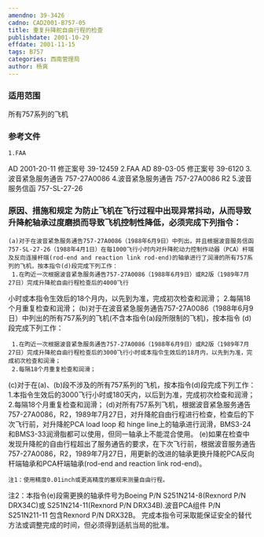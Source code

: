 ```yaml
---
amendno: 39-3426
cadno: CAD2001-B757-05
title: 重复升降舵自由行程的检查
publishdate: 2001-10-29
effdate: 2001-11-15
tags: B757
categories: 西南管理局
author: 杨爽
---
```


### 适用范围 
所有757系列的飞机

### 参考文件
    1.FAA 
AD 2001-20-11  修正案号 39-12459
    2.FAA 
AD 89-03-05  修正案号 39-6120
    3.波音紧急服务通告 757-27A0086 
    4.波音紧急服务通告 757-27A0086 R2 
    5.波音服务信函 757-SL-27-26


### 原因、措施和规定     为防止飞机在飞行过程中出现异常抖动，从而导致升降舵轴承过度磨损而导致飞机控制性降低，必须完成下列指令： 
    (a)对于在波音紧急服务通告757-27A0086（1988年6月9日）中列出，并且根据波音服务信函757-SL-27-26（1988年4月1日）在每1000飞行小时内对升降舵动力控制作动器（PCA）杆端及反向连接杆端(rod-end and reaction link rod-end)的轴承进行了润滑的所有757系列的飞机，按本指令(d)段完成下列工作： 
     1.在昀近一次根据波音紧急服务通告757-27A0086（1988年6月9日）或R2版（1989年7月27日）完成升降舵自由行程检查后的4000飞行
  
小时或本指令生效后的18个月内，以先到为准，完成初次检查和润滑；
     2.每隔18个月重复检查和润滑； 
    (b)对于在波音紧急服务通告757-27A0086（1988年6月9日）中列出的所有757系列的飞机(不含本指令(a)段所限制的飞机)，按本指令
(d)段完成下列工作： 

     1.在昀近一次根据波音紧急服务通告757-27A0086（1988年6月9日）或R2版（1989年7月27日）完成升降舵自由行程检查后的3000飞行小时或本指令生效后的18月内，以先到为准，完成初次检查和润滑； 
     2.每隔18个月重复检查和润滑； 
(c)对于在(a)、(b)段不涉及的所有757系列的飞机，按本指令(d)段完成下列工作： 
     1.本指令生效后的3000飞行小时或180天内，以后到为准，完成初次检查和润滑； 
     2.每隔18个月重复检查和润滑； 
    (d)对所有757系列飞机，根据波音紧急服务通告757-27A0086，R2，1989年7月27日，对升降舵自由行程进行检查，检查后的下次飞行前，对升降舵PCA load loop 和 hinge line上的轴承进行润滑，BMS3-24和BMS3-33润滑脂都可以使用，但同一轴承上不能混合使用。 
    (e)如果在检查中发现升降舵的自由行程超出了服务通告的要求，在下次飞行前，根据波音服务通告757-27A0086，R2，1989年7月27日，用更新的改进的轴承更换升降舵PCA反向杆端轴承和PCA杆端轴承(rod-end and reaction link rod-end)。 

    注1：使用精度0.01inch或更高精度的塞规来测量自由行程。 
注2：本指令(e)段需更换的轴承件号为Boeing P/N S251N214-8(Rexnord P/N DRX34C)或 S251N214-11(Rexnord P/N DRX34B).波音PCA组件 P/N S251N211-11 包含Rexnord P/N DRX32B。 
    完成本指令可采取能保证安全的替代方法或调整完成的时间，但必须得到适航当局的批准。
